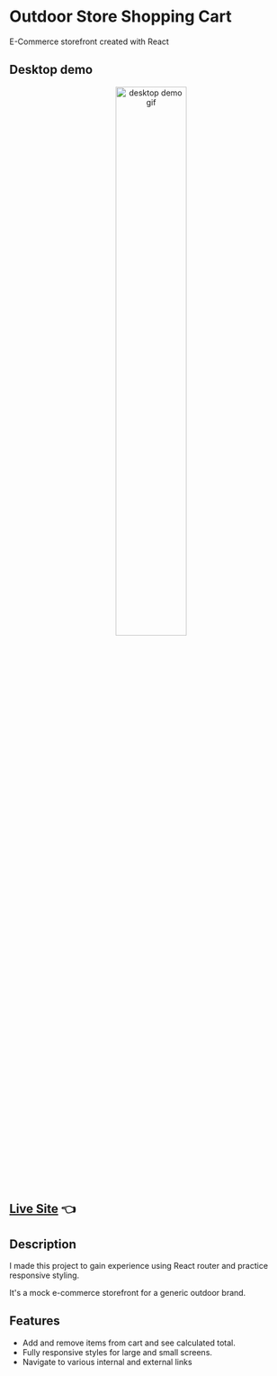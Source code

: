 # Outdoor Store Shopping Cart

E-Commerce storefront created with React 

## Desktop demo

<p align="center" width="100%">
    <img width="50%" src="https://media.giphy.com/media/W2ajLupx3gF6Jx5V0Z/giphy.gif" alt="desktop demo gif">
</p>

## [Live Site](https://sleander94.github.io/shopping-cart/#/home) 👈

## Description

I made this project to gain experience using React router and practice responsive styling. 

It's a mock e-commerce storefront for a generic outdoor brand. 

## Features

- Add and remove items from cart and see calculated total. 
- Fully responsive styles for large and small screens.
- Navigate to various internal and external links
